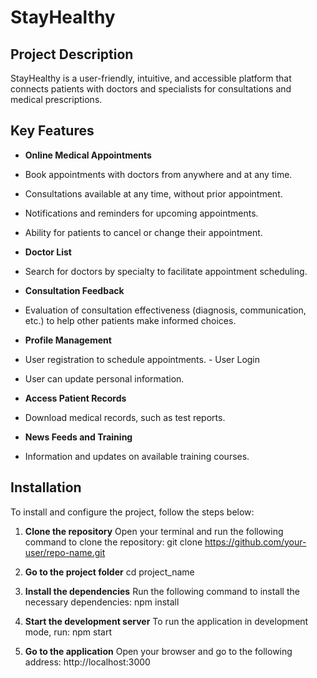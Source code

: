 # StayHealthy

## Project Description
StayHealthy is a user-friendly, intuitive, and accessible platform that connects patients with doctors and specialists for consultations and medical prescriptions.

## Key Features

- **Online Medical Appointments**
- Book appointments with doctors from anywhere and at any time.
- Consultations available at any time, without prior appointment.
- Notifications and reminders for upcoming appointments.
- Ability for patients to cancel or change their appointment.

- **Doctor List**
- Search for doctors by specialty to facilitate appointment scheduling.

- **Consultation Feedback**
- Evaluation of consultation effectiveness (diagnosis, communication, etc.) to help other patients make informed choices.

- **Profile Management**
- User registration to schedule appointments. - User Login
- User can update personal information.

- **Access Patient Records**
- Download medical records, such as test reports.

- **News Feeds and Training**
- Information and updates on available training courses.

## Installation

To install and configure the project, follow the steps below:
1. **Clone the repository**
Open your terminal and run the following command to clone the repository:
git clone https://github.com/your-user/repo-name.git

2. **Go to the project folder**
cd project_name

3. **Install the dependencies**
Run the following command to install the necessary dependencies:
npm install
4. **Start the development server**
To run the application in development mode, run:
npm start

5. **Go to the application**
Open your browser and go to the following address:
http://localhost:3000